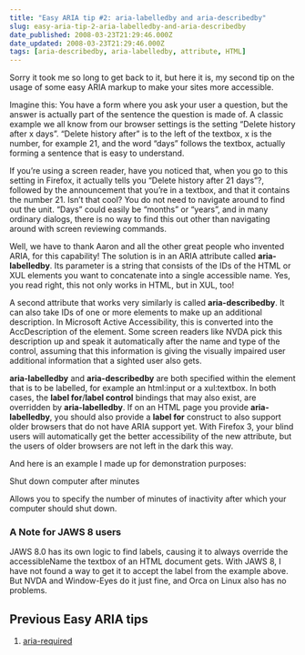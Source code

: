 ```yaml
---
title: "Easy ARIA tip #2: aria-labelledby and aria-describedby"
slug: easy-aria-tip-2-aria-labelledby-and-aria-describedby
date_published: 2008-03-23T21:29:46.000Z
date_updated: 2008-03-23T21:29:46.000Z
tags: [aria-describedby, aria-labelledby, attribute, HTML]
---
```


Sorry it took me so long to get back to it, but here it is, my second tip on the usage of some easy ARIA markup to make your sites more accessible.

Imagine this: You have a form where you ask your user a question, but the answer is actually part of the sentence the question is made of. A classic example we all know from our browser settings is the setting &#8220;Delete history after x days&#8221;. &#8220;Delete history after&#8221; is to the left of the textbox, x is the number, for example 21, and the word &#8220;days&#8221; follows the textbox, actually forming a sentence that is easy to understand.

If you&#8217;re using a screen reader, have you noticed that, when you go to this setting in Firefox, it actually tells you &#8220;Delete history after 21 days&#8221;?, followed by the announcement that you&#8217;re in a textbox, and that it contains the number 21. Isn&#8217;t that cool? You do not need to navigate around to find out the unit. &#8220;Days&#8221; could easily be &#8220;months&#8221; or &#8220;years&#8221;, and in many ordinary dialogs, there is no way to find this out other than navigating around with screen reviewing commands.

Well, we have to thank Aaron and all the other great people who invented ARIA, for this capability! The solution is in an ARIA attribute called **aria-labelledby**. Its parameter is a string that consists of the IDs of the HTML or XUL elements you want to concatenate into a single accessible name. Yes, you read right, this not only works in HTML, but in XUL, too!

A second attribute that works very similarly is called **aria-describedby**. It can also take IDs of one or more elements to make up an additional description. In Microsoft Active Accessibility, this is converted into the AccDescription of the element. Some screen readers like NVDA pick this description up and speak it automatically after the name and type of the control, assuming that this information is giving the visually impaired user additional information that a sighted user also gets.

**aria-labelledby** and **aria-describedby** are both specified within the element that is to be labelled, for example an html:input or a xul:textbox. In both cases, the **label for**/**label control** bindings that may also exist, are overridden by **aria-labelledby**. If on an HTML page you provide **aria-labelledby**, you should also provide a **label for** construct to also support older browsers that do not have ARIA support yet. With Firefox 3, your blind users will automatically get the better accessibility of the new attribute, but the users of older browsers are not left in the dark this way.

And here is an example I made up for demonstration purposes:

Shut down computer after
 minutes

Allows you to specify the number of minutes of inactivity after which your computer should shut down.

### A Note for JAWS 8 users

JAWS 8.0 has its own logic to find labels, causing it to always override the accessibleName the textbox of an HTML document gets. With JAWS 8, I have not found a way to get it to accept the label from the example above. But NVDA and Window-Eyes do it just fine, and Orca on Linux also has no problems.

## Previous Easy ARIA tips

1. [aria-required](http://www.marcozehe.de/2008/02/29/easy-aria-tip-1-using-aria-required/)
